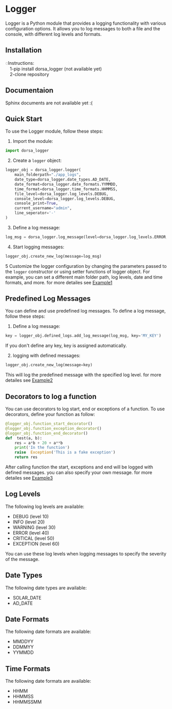 
# Logger

Logger is a Python module that provides a logging functionality with various configuration options. It allows you to log messages to both a file and the console, with different log levels and formats.

## Installation

◌Instructions:  
 1-pip install dorsa_logger (not available yet)  
 2-clone repository

## Documentaion
Sphinx documents are not available yet :(

## Quick Start

To use the Logger module, follow these steps:

1.  Import the module: 
``` python
import dorsa_logger
```

2.  Create a `logger` object:
``` python
logger_obj = dorsa_logger.logger(
	main_folderpath="./app_logs",
	date_type=dorsa_logger.date_types.AD_DATE,
	date_format=dorsa_logger.date_formats.YYMMDD,
	time_format=dorsa_logger.time_formats.HHMMSS,
	file_level=dorsa_logger.log_levels.DEBUG,
	console_level=dorsa_logger.log_levels.DEBUG,
	console_print=True,
	current_username="admin",
	line_seperator='-'
)
```

3. Define a log message:
```python
log_msg = dorsa_logger.log_message(level=dorsa_logger.log_levels.ERROR, message="An error occurred", code="ERR000")
```

4.  Start logging messages:
``` python
logger_obj.create_new_log(message=log_msg)
```

5  Customize the logger configuration by changing the parameters passed to the `logger` constructor or using setter functions of logger object. For example, you can set a different main folder path, log levels, date and time formats, and more. for more detailes see [Example1](Examples/example1.py)

## Predefined Log Messages

You can define and use predefined log messages. To define a log message, follow these steps:
1.  Define a log message:
```python
key = logger_obj.defined_logs.add_log_message(log_msg, key='MY_KEY')
```
If you don't define any key, key is assigned automatically. 

2. logging with defined messages:
```python
logger_obj.create_new_log(message=key)
```
This will log the predefined message with the specified log level. for more detailes see [Example2](Examples/example2.py)

## Decorators to log a function

You can use decorators to log start, end or exceptions of a function. To use decorators, define your function as follow:
```python
@logger_obj.function_start_decorator()
@logger_obj.function_exception_decorator()
@logger_obj.function_end_decorator()
def  test(a, b):
	res = a*b + 20 + a**b
	print('In the function')
	raise  Exception('This is a fake exception')
	return res
```
After calling function the start, exceptions and end will be logged with defined messages. you can also specify your own message. for more detailes see [Example3](Examples/example3.py)

## Log Levels

The following log levels are available:

-   DEBUG (level 10)
-   INFO (level 20)
-   WARNING (level 30)
-   ERROR (level 40)
-   CRITICAL (level 50)
-   EXCEPTION (level 60)

You can use these log levels when logging messages to specify the severity of the message.

## Date Types

The following date types are available:

-   SOLAR_DATE
- AD_DATE

## Date Formats

The following date formats are available:

- MMDDYY
- DDMMYY
- YYMMDD

## Time Formats

The following date formats are available:

- HHMM
- HHMMSS
- HHMMSSMM


